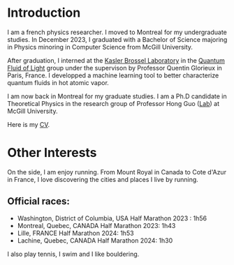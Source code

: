 # Introduction

I am a french physics researcher. I moved to Montreal for my undergraduate studies. 
In December 2023, I graduated with a Bachelor of Science majoring in Physics minoring in Computer Science from McGill University. 

After graduation, I interned at the [Kasler Brossel Laboratory](https://www.lkb.upmc.fr/) in the [Quantum Fluid of Light](https://www.quentinglorieux.fr/) group under the supervison by Professor Quentin Glorieux in Paris, France. I developped a machine learning tool to better characterize quantum fluids in hot atomic vapor.

I am now back in Montreal for my graduate studies. I am a Ph.D candidate in Theoretical Physics in the research group of Professor Hong Guo ([Lab](https://www.physics.mcgill.ca/~guo/)) at McGill University. 

Here is my [CV](./media/CV.pdf).

# Other Interests

On the side, I am enjoy running. From Mount Royal in Canada to Cote d'Azur in France, I love discovering the cities and places I live by running. 

## Official races:

- Washington, District of Columbia, USA Half Marathon 2023 : 1h56
- Montreal, Quebec, CANADA Half Marathon 2023: 1h43
- Lille, FRANCE Half Marathon 2024: 1h53
- Lachine, Quebec, CANADA Half Marathon 2024: 1h30

I also play tennis, I swim and I like bouldering.
